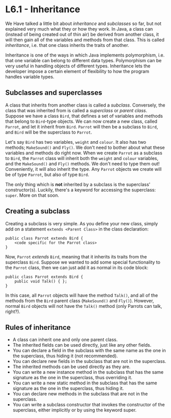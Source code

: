 # L6.1 - Inheritance
We Have talked a little bit about <i>inheritance</i> and <i>subclasses</i> so far, but not explained very much what they or how they work. In Java, a class can (instead of being created out of thin air) be derived from another class, it will then gain all of the variables and methods from that class. This is called <i>inheritance</i>, i.e. that one class inherits the traits of another.

Inheritance is one of the ways in which Java implements polymorphism, i.e. that one variable can belong to different data types. Polymorphism can be very useful in handling objects of different types. Inheritance lets the developer impose a certain element of flexibility to how the program handles variable types.

## Subclasses and superclasses
A class that inherits from another class is called a <i>subclass</i>. Conversely, the class that was inherited from is called a <i>superclass</i> or <i>parent class</i>. Suppose we have a class `Bird`, that defines a set of variables and methods that belong to `Bird`-type objects. We can now create a new class, called `Parrot`, and let it inherit from `Bird`. `Parrot` will then be a subclass to `Bird`, and `Bird` will be the superclass to `Parrot`.

Let's say `Bird` has two variables, `weight` and `colour`. It also has two methods; `MakeSound()` and `Fly()`. We don't need to bother about what these variables and methods do right now. When we create `Parrot` as a subclass to `Bird`, the `Parrot` class will inherit both the `weight` and `colour` variables, and the `MakeSound()` and `Fly()` methods. We don't need to type them out! Conveniently, it will also inherit the type. Any `Parrot` objects we create will be of type `Parrot`, but also of type `Bird`.

The only thing which is <b>not</b> inherited by a subclass is the superclass' constructor(s). Luckily, there's a keyword for accessing the superclass: `super`. More on that soon.

## Creating a subclass
Creating a subclass is very simple. As you define your new class, simply add on a statement `extends <Parent Class>` in the class declaration:
```
public class Parrot extends Bird {
    <code specific for the Parrot class>
}
```
Now, `Parrot` <i>extends</i> `Bird`, meaning that it inherits its traits from the superclass `Bird`. Suppose we wanted to add some special functionality to the `Parrot` class, then we can just add it as normal in its code block:
```
public class Parrot extends Bird {
    public void Talk() { };
}
```
In this case, all `Parrot` objects will have the method `Talk()`, and all of the methods from the `Bird` parent class (`MakeSound()` and `Fly()`). However, normal `Bird` objects will not have the `Talk()` method (only Parrots can talk, right?).

## Rules of inheritance
* A class can inherit one and only one parent class.
* The inherited fields can be used directly, just like any other fields.
* You can declare a field in the subclass with the same name as the one in the superclass, thus hiding it (not recommended).
* You can declare new fields in the subclass that are not in the superclass.
* The inherited methods can be used directly as they are.
* You can write a new instance method in the subclass that has the same signature as the one in the superclass, thus overriding it.
* You can write a new static method in the subclass that has the same signature as the one in the superclass, thus hiding it.
* You can declare new methods in the subclass that are not in the superclass.
* You can write a subclass constructor that invokes the constructor of the superclass, either implicitly or by using the keyword super.
